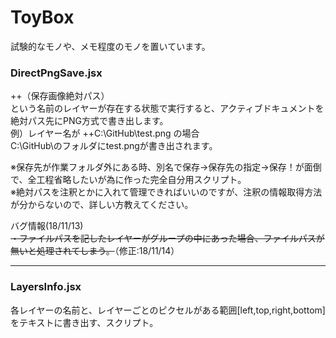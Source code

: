 # ToyBox

試験的なモノや、メモ程度のモノを置いています。


### DirectPngSave.jsx
++（保存画像絶対パス）  
という名前のレイヤーが存在する状態で実行すると、アクティブドキュメントを絶対パス先にPNG方式で書き出します。  
例）レイヤー名が ++C:\GitHub\test.png の場合  
  C:\GitHub\のフォルダにtest.pngが書き出されます。  

※保存先が作業フォルダ外にある時、別名で保存->保存先の指定->保存！が面倒で、全工程省略したいが為に作った完全自分用スクリプト。  
※絶対パスを注釈とかに入れて管理できればいいのですが、注釈の情報取得方法が分からないので、詳しい方教えてください。

バグ情報(18/11/13)  
~~・ファイルパスを記したレイヤーがグループの中にあった場合、ファイルパスが無いと処理されてしまう。~~（修正:18/11/14）  

***

### LayersInfo.jsx
各レイヤーの名前と、レイヤーごとのピクセルがある範囲[left,top,right,bottom]をテキストに書き出す、スクリプト。
